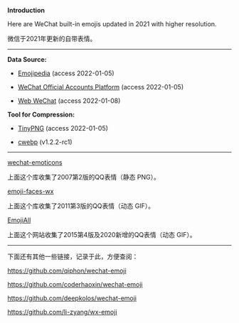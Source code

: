 
**Introduction**

Here are WeChat built-in emojis updated in 2021 with higher resolution. 

微信于2021年更新的自带表情。

***

**Data Source:**

- [Emojipedia](https://emojipedia.org/wechat/) (access 2022-01-05)

- [WeChat Official Accounts Platform](https://mp.weixin.qq.com/) (access 2022-01-05)

- [Web WeChat](https://web.wechat.com/) (access 2022-01-08)

**Tool for Compression:**

- [TinyPNG](https://tinypng.com/) (access 2022-01-05)

- [cwebp](https://developers.google.com/speed/webp/docs/cwebp) (v1.2.2-rc1)

***

[wechat-emoticons](https://github.com/qiuyinghua/wechat-emoticons)

上面这个库收集了2007第2版的QQ表情（静态 PNG）。

[emoji-faces-wx](https://github.com/dengyongqing/emoji-faces-wx)

上面这个库收集了2011第3版的QQ表情（动态 GIF）。

[EmojiAll](https://www.emojiall.com/platform-qq)

上面这个网站收集了2015第4版及2020新增的QQ表情（动态 GIF）。

*** 

下面还有其他一些链接，记录于此，方便查阅：

https://github.com/qiphon/wechat-emoji

https://github.com/coderhaoxin/wechat-emoji

https://github.com/deepkolos/wechat-emoji

https://github.com/li-zyang/wx-emoji
